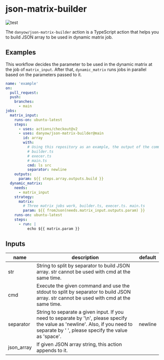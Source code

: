 # json-matrix-builder

![test](https://github.com/danyow/json-matrix-builder/workflows/test/badge.svg)

The `danyow/json-matrix-builder` action is a TypeScript action that helps you to build JSON array to be used in dynamic matrix job.

## Examples

This workflow decides the parameter to be used in the dynamic matrix at the job of `matrix_input`.
After that, `dynamic_matrix` runs jobs in parallel based on the parameters passed to it.

```yaml
name: 'example'
on:
  pull_request:
  push:
    branches:
      - main
jobs:
  matrix_input:
    runs-on: ubuntu-latest
    steps:
      - uses: actions/checkout@v2
      - uses: danyow/json-matrix-builder@main
        id: array
        with:
          # Using this repository as an example, the output of the command is
          # builder.ts
          # execer.ts
          # main.ts
          cmd: ls src
          separator: newline
    outputs:
      param: ${{ steps.array.outputs.build }}
  dynamic_matrix:
    needs:
      - matrix_input
    strategy:
      matrix:
        # Three matrix jobs work, builder.ts, execer.ts. main.ts
        param: ${{ fromJson(needs.matrix_input.outputs.param) }}
    runs-on: ubuntu-latest
    steps:
      - run: |
          echo ${{ matrix.param }}
```

## Inputs

|  name  |  description  |  default  |
| ---- | ---- | ---- |
|  str  |  String to split by separator to build JSON array. str cannot be used with cmd at the same time.  |  |
|  cmd  |  Execute the given command and use the stdout to split by separator to build JSON array. str cannot be used with cmd at the same time.  |  |
|  separator  |  String to separate a given input. If you need to separate by '\n', please specify the value as 'newline'. Also, if you need to separate by ' ', please specify the value as 'space'.  |  newline  |
|  json_array  |   If given JSON array string, this action appends to it.  | |
